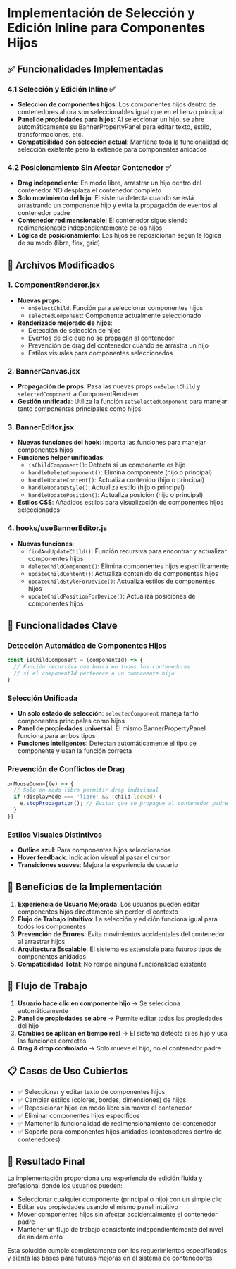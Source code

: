# Implementación de Selección y Edición Inline para Componentes Hijos

## ✅ Funcionalidades Implementadas

### 4.1 Selección y Edición Inline ✅
- **Selección de componentes hijos**: Los componentes hijos dentro de contenedores ahora son seleccionables igual que en el lienzo principal
- **Panel de propiedades para hijos**: Al seleccionar un hijo, se abre automáticamente su BannerPropertyPanel para editar texto, estilo, transformaciones, etc.
- **Compatibilidad con selección actual**: Mantiene toda la funcionalidad de selección existente pero la extiende para componentes anidados

### 4.2 Posicionamiento Sin Afectar Contenedor ✅
- **Drag independiente**: En modo libre, arrastrar un hijo dentro del contenedor NO desplaza el contenedor completo
- **Solo movimiento del hijo**: El sistema detecta cuando se está arrastrando un componente hijo y evita la propagación de eventos al contenedor padre
- **Contenedor redimensionable**: El contenedor sigue siendo redimensionable independientemente de los hijos
- **Lógica de posicionamiento**: Los hijos se reposicionan según la lógica de su modo (libre, flex, grid)

## 🔧 Archivos Modificados

### 1. ComponentRenderer.jsx
- **Nuevas props**: 
  - `onSelectChild`: Función para seleccionar componentes hijos
  - `selectedComponent`: Componente actualmente seleccionado
- **Renderizado mejorado de hijos**: 
  - Detección de selección de hijos
  - Eventos de clic que no se propagan al contenedor
  - Prevención de drag del contenedor cuando se arrastra un hijo
  - Estilos visuales para componentes seleccionados

### 2. BannerCanvas.jsx
- **Propagación de props**: Pasa las nuevas props `onSelectChild` y `selectedComponent` a ComponentRenderer
- **Gestión unificada**: Utiliza la función `setSelectedComponent` para manejar tanto componentes principales como hijos

### 3. BannerEditor.jsx
- **Nuevas funciones del hook**: Importa las funciones para manejar componentes hijos
- **Funciones helper unificadas**: 
  - `isChildComponent()`: Detecta si un componente es hijo
  - `handleDeleteComponent()`: Elimina componente (hijo o principal)
  - `handleUpdateContent()`: Actualiza contenido (hijo o principal)
  - `handleUpdateStyle()`: Actualiza estilo (hijo o principal)
  - `handleUpdatePosition()`: Actualiza posición (hijo o principal)
- **Estilos CSS**: Añadidos estilos para visualización de componentes hijos seleccionados

### 4. hooks/useBannerEditor.js
- **Nuevas funciones**:
  - `findAndUpdateChild()`: Función recursiva para encontrar y actualizar componentes hijos
  - `deleteChildComponent()`: Elimina componentes hijos específicamente
  - `updateChildContent()`: Actualiza contenido de componentes hijos
  - `updateChildStyleForDevice()`: Actualiza estilos de componentes hijos
  - `updateChildPositionForDevice()`: Actualiza posiciones de componentes hijos

## 🎯 Funcionalidades Clave

### Detección Automática de Componentes Hijos
```javascript
const isChildComponent = (componentId) => {
  // Función recursiva que busca en todos los contenedores
  // si el componentId pertenece a un componente hijo
}
```

### Selección Unificada
- **Un solo estado de selección**: `selectedComponent` maneja tanto componentes principales como hijos
- **Panel de propiedades universal**: El mismo BannerPropertyPanel funciona para ambos tipos
- **Funciones inteligentes**: Detectan automáticamente el tipo de componente y usan la función correcta

### Prevención de Conflictos de Drag
```javascript
onMouseDown={(e) => {
  // Solo en modo libre permitir drag individual
  if (displayMode === 'libre' && !child.locked) {
    e.stopPropagation(); // Evitar que se propague al contenedor padre
  }
}}
```

### Estilos Visuales Distintivos
- **Outline azul**: Para componentes hijos seleccionados
- **Hover feedback**: Indicación visual al pasar el cursor
- **Transiciones suaves**: Mejora la experiencia de usuario

## 🚀 Beneficios de la Implementación

1. **Experiencia de Usuario Mejorada**: Los usuarios pueden editar componentes hijos directamente sin perder el contexto
2. **Flujo de Trabajo Intuitivo**: La selección y edición funciona igual para todos los componentes
3. **Prevención de Errores**: Evita movimientos accidentales del contenedor al arrastrar hijos
4. **Arquitectura Escalable**: El sistema es extensible para futuros tipos de componentes anidados
5. **Compatibilidad Total**: No rompe ninguna funcionalidad existente

## 🔄 Flujo de Trabajo

1. **Usuario hace clic en componente hijo** → Se selecciona automáticamente
2. **Panel de propiedades se abre** → Permite editar todas las propiedades del hijo
3. **Cambios se aplican en tiempo real** → El sistema detecta si es hijo y usa las funciones correctas
4. **Drag & drop controlado** → Solo mueve el hijo, no el contenedor padre

## 📋 Casos de Uso Cubiertos

- ✅ Seleccionar y editar texto de componentes hijos
- ✅ Cambiar estilos (colores, bordes, dimensiones) de hijos
- ✅ Reposicionar hijos en modo libre sin mover el contenedor
- ✅ Eliminar componentes hijos específicos
- ✅ Mantener la funcionalidad de redimensionamiento del contenedor
- ✅ Soporte para componentes hijos anidados (contenedores dentro de contenedores)

## 🎉 Resultado Final

La implementación proporciona una experiencia de edición fluida y profesional donde los usuarios pueden:
- Seleccionar cualquier componente (principal o hijo) con un simple clic
- Editar sus propiedades usando el mismo panel intuitivo
- Mover componentes hijos sin afectar accidentalmente el contenedor padre
- Mantener un flujo de trabajo consistente independientemente del nivel de anidamiento

Esta solución cumple completamente con los requerimientos especificados y sienta las bases para futuras mejoras en el sistema de contenedores.